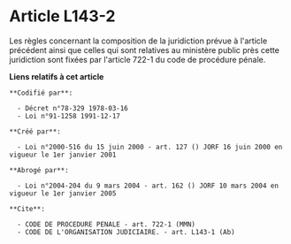 # Article L143-2

Les règles concernant la composition de la juridiction prévue à l'article précédent ainsi que celles qui sont relatives au
ministère public près cette juridiction sont fixées par l'article 722-1 du code de procédure pénale.

**Liens relatifs à cet article**

	**Codifié par**:

	  - Décret n°78-329 1978-03-16
	  - Loi n°91-1258 1991-12-17

	**Créé par**:

	  - Loi n°2000-516 du 15 juin 2000 - art. 127 () JORF 16 juin 2000 en vigueur le 1er janvier 2001

	**Abrogé par**:

	  - Loi n°2004-204 du 9 mars 2004 - art. 162 () JORF 10 mars 2004 en vigueur le 1er janvier 2005

	**Cite**:

	  - CODE DE PROCEDURE PENALE - art. 722-1 (MMN)
	  - CODE DE L'ORGANISATION JUDICIAIRE. - art. L143-1 (Ab)
